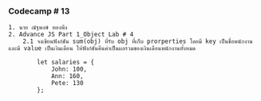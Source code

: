 ### Codecamp # 13
    1. นาย ณัฐพงษ์ ทองพึง
    2. Advance JS Part 1_Object Lab # 4
        2.1 จงเขียนฟังก์ชัน sum(obj) ที่รับ obj ที่เก็บ prorperties โดยมี key เป็นชื่อพนักงานและมี value เป็นเงินเดือน ให้ฟังก์ชันคืนค่าเป็นผลรวมของเงินเดือนพนักงานทั้งหมด

            let salaries = {
                John: 100,
                Ann: 160,
                Pete: 130
            }; 